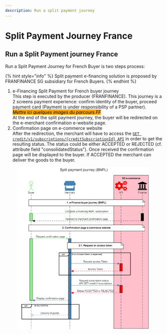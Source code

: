 ```yaml
---
description: Run a split payment journey
---
```


# Split Payment Journey France

## Run a Split Payment journey France

Run a Split Payment Journey for French Buyer is two steps process:

{% hint style="info" %}
Split payment e-financing solution is proposed by FRANFINANCE SG subsidiary for French Buyers.
{% endhint %}

1. e-Financing Split Payment for French buyer journey\
   This step is executed by the producer (FRANFINANCE). This journey is a 2 screens payment experience: confirm identity of the buyer, proceed payment card (Payment is under responsibility of a PSP partner).\
   _<mark style="background-color:orange;">Mettre ici quelques images du parcours FF</mark>_\
   At the end of the split payment journey, the buyer will be redirected on the e-merchant confirmation e-website page.
2. Confirmation page on e-commerce website\
   After the redirection, the merchant will have to access the [`GET credit/v1/subscriptions/{creditSubscriptionId} API`](../../api-reference/e-financing-api.md#credit-v1-subscriptions-creditsubscriptionid) in order to get the resulting status. The status could be either ACCEPTED or REJECTED (cf. attribute field "consolidatedStatus"). Once received the confirmation page will be displayed to the buyer. If ACCEPTED the merchant can deliver the goods to the buyer.

<figure><img src="../../.gitbook/assets/Split payment journey .png" alt=""><figcaption></figcaption></figure>
